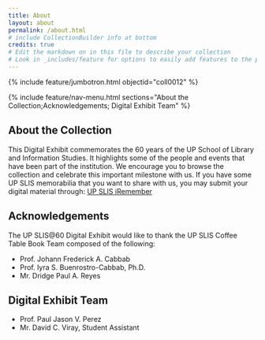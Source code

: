 ```yaml
---
title: About
layout: about
permalink: /about.html
# include CollectionBuilder info at bottom
credits: true
# Edit the markdown on in this file to describe your collection
# Look in _includes/feature for options to easily add features to the page
---
```


{% include feature/jumbotron.html objectid="coll0012" %} 

{% include feature/nav-menu.html sections="About the Collection;Acknowledgements; Digital Exhibit Team" %}

## About the Collection

This Digital Exhibit commemorates the 60 years of the UP School of Library and Information Studies. It highlights some of the people and events that have been part of the institution.
We encourage you to browse the collection and celebrate this important milestone with us.
If you have some UP SLIS memorabilia that you want to share with us, you may submit your digital material through: [UP SLIS iRemember](http://upslis.info/iremember)

## Acknowledgements

The UP SLIS@60 Digital Exhibit would like to thank the UP SLIS Coffee Table Book Team composed of the following:
+ Prof. Johann Frederick A. Cabbab
+ Prof. Iyra S. Buenrostro-Cabbab, Ph.D.
+ Mr. Dridge Paul A. Reyes

## Digital Exhibit Team

+ Prof. Paul Jason V. Perez
+ Mr. David C. Viray, Student Assistant
